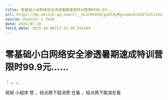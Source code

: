 ```yaml
---
title: 零基础小白网络安全渗透暑期速成特训营限时99.9元......
url: https://mp.weixin.qq.com/s?__biz=MzU1NjgzOTAyMg==&mid=2247521134&idx=2&sn=23b6f8729c45d30dd6a50918a627a423
source: Doonsec's feed
date: 2024-07-18
fetch_date: 2025-10-06T17:42:20.554104
---
```


# 零基础小白网络安全渗透暑期速成特训营限时99.9元......

：
，
。

视频
小程序
赞
，轻点两下取消赞
在看
，轻点两下取消在看